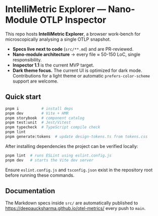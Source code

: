 # IntelliMetric Explorer — Nano-Module OTLP Inspector

This repo hosts **IntelliMetric Explorer**, a browser work-bench for
microscopically analysing a single OTLP snapshot.

* **Specs live next to code** (`src/**.md`) and are PR-reviewed.
* **Nano-module architecture** → every file ≈ 50-150 LoC, single
  responsibility.
* **Inspector 1.1** is the current MVP target.
* **Dark theme focus.** The current UI is optimized for dark mode. Contributions for a light theme or automatic `prefers-color-scheme` support are welcome.

## Quick start

```bash
pnpm i          # install deps
pnpm dev        # Vite + HMR
pnpm storybook  # component catalog
pnpm test:unit  # Jest/Vitest
pnpm typecheck  # TypeScript compile check
pnpm lint
pnpm generate:tokens  # update design-tokens.ts from tokens.css
```

After installing dependencies the project can be verified locally:

```bash
pnpm lint  # runs ESLint using eslint.config.js
pnpm dev   # starts the Vite dev server
```

Ensure `eslint.config.js` and `tsconfig.json` exist in the repository root
before running these commands.

## Documentation

The Markdown specs inside `src/` are automatically published to
https://deepaucksharma.github.io/otel-metrics/ every push to `main`.

